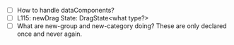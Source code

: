 - [ ] How to handle dataComponents?
- [ ] L115: newDrag State: DragState<what type?>
- [ ] What are new-group and new-category doing?  These are only declared once and never again.